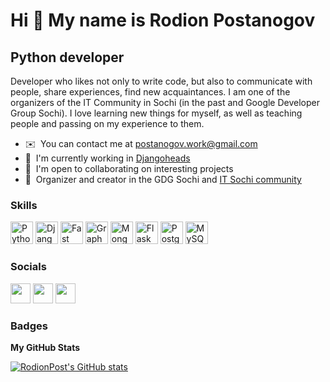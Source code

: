 Hi 👋 My name is Rodion Postanogov
==================================

Python developer
-----------------

Developer who likes not only to write code, but also to communicate with people, share experiences, find new acquaintances. I am one of the organizers of the IT Community in Sochi (in the past and Google Developer Group Sochi). I love learning new things for myself, as well as teaching people and passing on my experience to them.

* ✉️  You can contact me at [postanogov.work@gmail.com](mailto:postanogov.work@gmail.com)
* 🚀  I'm currently working in [Djangoheads](https://djangoheads.com/)
* 🤝  I'm open to collaborating on interesting projects
* 🧠  Organizer and creator in the GDG Sochi and [IT Sochi community](https://www.instagram.com/it_sochi_community/)

### Skills

<p align="left">
<a href="https://www.python.org/" target="_blank" rel="noreferrer"><img src="https://raw.githubusercontent.com/danielcranney/readme-generator/main/public/icons/skills/python-colored.svg" width="36" height="36" alt="Python" /></a>
<a href="https://www.djangoproject.com/" target="_blank" rel="noreferrer"><img src="https://raw.githubusercontent.com/danielcranney/readme-generator/main/public/icons/skills/django-colored-dark.svg" width="36" height="36" alt="Django" /></a>
<a href="https://fastapi.tiangolo.com/" target="_blank" rel="noreferrer"><img src="https://raw.githubusercontent.com/danielcranney/readme-generator/main/public/icons/skills/fastapi-colored.svg" width="36" height="36" alt="Fast API" /></a>
<a href="https://graphql.org/" target="_blank" rel="noreferrer"><img src="https://raw.githubusercontent.com/danielcranney/readme-generator/main/public/icons/skills/graphql-colored.svg" width="36" height="36" alt="GraphQL" /></a>
<a href="https://www.mongodb.com/" target="_blank" rel="noreferrer"><img src="https://raw.githubusercontent.com/danielcranney/readme-generator/main/public/icons/skills/mongodb-colored.svg" width="36" height="36" alt="MongoDB" /></a>
<a href="https://flask.palletsprojects.com/en/2.0.x/" target="_blank" rel="noreferrer"><img src="https://raw.githubusercontent.com/danielcranney/readme-generator/main/public/icons/skills/flask-colored.svg" width="36" height="36" alt="Flask" /></a>
<a href="https://www.postgresql.org/" target="_blank" rel="noreferrer"><img src="https://raw.githubusercontent.com/danielcranney/readme-generator/main/public/icons/skills/postgresql-colored.svg" width="36" height="36" alt="PostgreSQL" /></a>
<a href="https://www.mysql.com/" target="_blank" rel="noreferrer"><img src="https://raw.githubusercontent.com/danielcranney/readme-generator/main/public/icons/skills/mysql-colored.svg" width="36" height="36" alt="MySQL" /></a>
</p>


### Socials

<p align="left"> <a href="https://www.github.com/RodionPost" target="_blank" rel="noreferrer"><img src="https://raw.githubusercontent.com/danielcranney/readme-generator/main/public/icons/socials/github-dark.svg" width="32" height="32" /></a> <a href="http://www.instagram.com/rodionlol" target="_blank" rel="noreferrer"><img src="https://raw.githubusercontent.com/danielcranney/readme-generator/main/public/icons/socials/instagram.svg" width="32" height="32" /></a> <a href="https://www.twitch.tv/r0oxy_" target="_blank" rel="noreferrer"><img src="https://raw.githubusercontent.com/danielcranney/readme-generator/main/public/icons/socials/twitch.svg" width="32" height="32" /></a></p>


### Badges

<b>My GitHub Stats</b>

<a href="http://www.github.com/RodionPost"><img src="https://github-readme-stats.vercel.app/api?username=RodionPost&show_icons=true&hide=&count_private=true&title_color=a855f7&text_color=ffffff&icon_color=22c55e&bg_color=1c1917&hide_border=true&show_icons=true" alt="RodionPost's GitHub stats" /></a>

